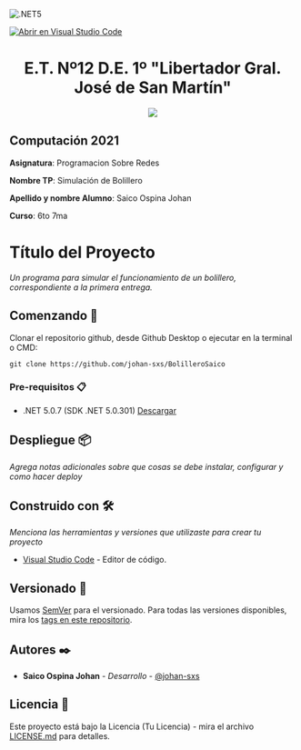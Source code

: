 ![.NET5](https://github.com/johan-sxs/BolilleroSaico/workflows/.NET5/badge.svg?branch=dev)
<!-- cambia el link de abajo al de tu usuario/repositorio y BORRA ESTE COMENTARIO -->
[![Abrir en Visual Studio Code](https://open.vscode.dev/badges/open-in-vscode.svg)](https://open.vscode.dev/johan-sxs/BolilleroSaico)
<h1 align="center">E.T. Nº12 D.E. 1º "Libertador Gral. José de San Martín"</h1>
<p align="center">
  <img src="https://et12.edu.ar/imgs/et12.png">
</p>

## Computación 2021

**Asignatura**: Programacion Sobre Redes

**Nombre TP**: Simulación de Bolillero

**Apellido y nombre Alumno**: Saico Ospina Johan

**Curso**: 6to 7ma

# Título del Proyecto

_Un programa para simular el funcionamiento de un bolillero, correspondiente a la primera entrega._

## Comenzando 🚀

Clonar el repositorio github, desde Github Desktop o ejecutar en la terminal o CMD:

```
git clone https://github.com/johan-sxs/BolilleroSaico
```

### Pre-requisitos 📋

- .NET 5.0.7 (SDK .NET 5.0.301) [Descargar](https://dotnet.microsoft.com/download/dotnet/5.0)

## Despliegue 📦

_Agrega notas adicionales sobre que cosas se debe instalar, configurar y como hacer deploy_

## Construido con 🛠️

_Menciona las herramientas y versiones que utilizaste para crear tu proyecto_

* [Visual Studio Code](https://code.visualstudio.com/#alt-downloads) - Editor de código.

## Versionado 📌

Usamos [SemVer](http://semver.org/) para el versionado. Para todas las versiones disponibles, mira los [tags en este repositorio](https://github.com/johan-sxs/BolilleroSaico/tags).

## Autores ✒️

* **Saico Ospina Johan** - *Desarrollo* - [@johan-sxs](https://github.com/johan-sxs)

## Licencia 📄

Este proyecto está bajo la Licencia (Tu Licencia) - mira el archivo [LICENSE.md](LICENSE.md) para detalles.